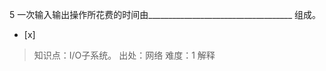 5
一次输入输出操作所花费的时间由____________________________________ 组成。
- [x]  

> 知识点：I/O子系统。
> 出处：网络
> 难度：1
> 解释
